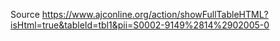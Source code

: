 Source
https://www.ajconline.org/action/showFullTableHTML?isHtml=true&tableId=tbl1&pii=S0002-9149%2814%2902005-0
